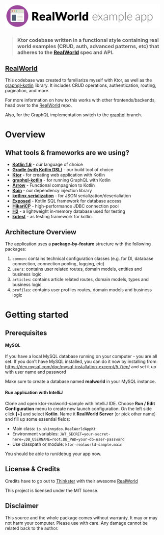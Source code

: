 # ![Ktor RealWorld Sample App](https://github.com/gothinkster/realworld-starter-kit/raw/master/logo.png)

> ### Ktor codebase written in a functional style containing real world examples (CRUD, auth, advanced patterns, etc) that adheres to the [RealWorld](https://realworld-docs.netlify.app/docs/specs/backend-specs/introduction) spec and API.

## [RealWorld](https://realworld-docs.netlify.app)

This codebase was created to familiarize myself with Ktor, as well as the [graphql-kotlin](https://opensource.expediagroup.com/graphql-kotlin/docs/) library. It includes CRUD operations, authentication, routing, pagination, and more.


For more information on how to this works with other frontends/backends, head over to the [RealWorld](https://github.com/gothinkster/realworld) repo.

Also, for the GraphQL implementation switch to the [graphql](../../tree/graphql) branch.

# Overview

## What tools & frameworks are we using?

- [**Kotlin 1.6**](https://kotlinlang.org) - our language of choice
- [**Gradle (with Kotlin DSL)**](https://github.com/gradle/gradle) - our build tool of choice
- [**Ktor**](https://github.com/ktorio/ktor) - for creating web application with Kotlin
- [**graphql-kotlin**](https://github.com/ExpediaGroup/graphql-kotlin) - for running GraphQL with Kotlin
- [**Λrrow**](https://github.com/arrow-kt/arrow) - Functional compagnion to Kotlin
- [**Koin**](https://github.com/InsertKoinIO/koin) - our dependency injection library
- [**kotlinx.serialization**](https://github.com/Kotlin/kotlinx.serialization) - for JSON serialization/deserialiation
- [**Exposed**](https://github.com/JetBrains/Exposed) - Kotlin SQL framework for database access
- [**HikariCP**](https://github.com/brettwooldridge/HikariCP) - high-performance JDBC connection pool
- [**H2**](https://www.h2database.com/html/main.html) - a lightweight in-memory database used for testing
- [**kotest**](https://github.com/kotest/kotest/) - as testing framework for kotlin.

## Architecture Overview

The application uses a **package-by-feature** structure with the following packages:
1. `common`: contains technical configuration classes (e.g. for DI, database connection, connection pooling, logging, etc)
2. `users`: contains user related routes, domain models, entities and business logic
3. `articles`: contains article related routes, domain models, types and business logic
4. `profiles`: contains user profiles routes, domain models and business logic

# Getting started

## Prerequisites

#### MySQL

If you have a local MySQL database running on your computer - you are all set.
If you don't have MySQL installed, you can do it now by installing from: https://dev.mysql.com/doc/mysql-installation-excerpt/5.7/en/
and set it up with user name and password 

Make sure to create a database named **realworld** in your MySQL instance.

#### Run application with IntelliJ

Clone and open ktor-realworld-sample with IntelliJ IDE. Choose **Run / Edit Configuration** menu to create new
launch configuration. On the left side click **[+]** and select **Kotlin**. Name it **RealWorld Server** (or pick other name)
and fill up some essential fields:

- Main class: `io.skinnydoo.RealWorldAppKt`
- Environment variables: `JWT_SECRET=your-secret-here=;DB_USERNAME=root;DB_PWD=your-db-user-password`
- Use classpath or module: `ktor-realworld-sample.main`

You should be able to run/debug your app now.

## License & Credits
Credits have to go out to [Thinkster](https://thinkster.io/) with their awesome [RealWorld](https://github.com/gothinkster/realworld) 

This project is licensed under the MIT license.

## Disclaimer
This source and the whole package comes without warranty. It may or may not harm your computer. Please use with care. Any damage cannot be related back to the author.
